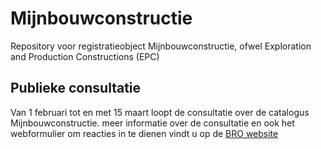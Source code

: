 # Mijnbouwconstructie
Repository voor registratieobject Mijnbouwconstructie, ofwel Exploration and Production Constructions (EPC) 

## Publieke consultatie
Van 1 februari tot en met 15 maart loopt de consultatie over de catalogus Mijnbouwconstructie. meer informatie over de consultatie en ook het webformulier om reacties in te dienen vindt u op de [BRO website][1]


[1]: https://basisregistratieondergrond.nl/inhoud-bro/registratieobjecten/standaarden/publieke-consultaties/
